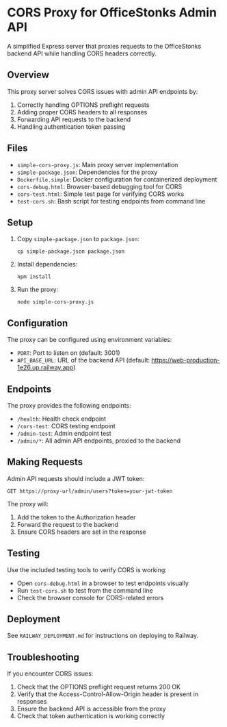 # CORS Proxy for OfficeStonks Admin API

A simplified Express server that proxies requests to the OfficeStonks backend API while handling CORS headers correctly.

## Overview

This proxy server solves CORS issues with admin API endpoints by:

1. Correctly handling OPTIONS preflight requests
2. Adding proper CORS headers to all responses
3. Forwarding API requests to the backend
4. Handling authentication token passing

## Files

- `simple-cors-proxy.js`: Main proxy server implementation
- `simple-package.json`: Dependencies for the proxy
- `Dockerfile.simple`: Docker configuration for containerized deployment
- `cors-debug.html`: Browser-based debugging tool for CORS
- `cors-test.html`: Simple test page for verifying CORS works
- `test-cors.sh`: Bash script for testing endpoints from command line

## Setup

1. Copy `simple-package.json` to `package.json`:
   ```
   cp simple-package.json package.json
   ```

2. Install dependencies:
   ```
   npm install
   ```

3. Run the proxy:
   ```
   node simple-cors-proxy.js
   ```

## Configuration

The proxy can be configured using environment variables:

- `PORT`: Port to listen on (default: 3001)
- `API_BASE_URL`: URL of the backend API (default: https://web-production-1e26.up.railway.app)

## Endpoints

The proxy provides the following endpoints:

- `/health`: Health check endpoint
- `/cors-test`: CORS testing endpoint
- `/admin-test`: Admin endpoint test
- `/admin/*`: All admin API endpoints, proxied to the backend

## Making Requests

Admin API requests should include a JWT token:

```
GET https://proxy-url/admin/users?token=your-jwt-token
```

The proxy will:
1. Add the token to the Authorization header
2. Forward the request to the backend
3. Ensure CORS headers are set in the response

## Testing

Use the included testing tools to verify CORS is working:

- Open `cors-debug.html` in a browser to test endpoints visually
- Run `test-cors.sh` to test from the command line
- Check the browser console for CORS-related errors

## Deployment

See `RAILWAY_DEPLOYMENT.md` for instructions on deploying to Railway.

## Troubleshooting

If you encounter CORS issues:

1. Check that the OPTIONS preflight request returns 200 OK
2. Verify that the Access-Control-Allow-Origin header is present in responses
3. Ensure the backend API is accessible from the proxy
4. Check that token authentication is working correctly
